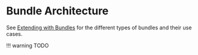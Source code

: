# Bundle Architecture

See [Extending with Bundles](../extending_with_bundles.md) for the different
types of bundles and their use cases.

!!! warning
    TODO